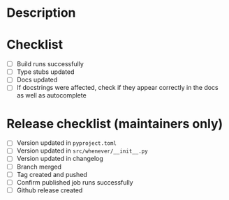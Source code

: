 # Description

<!-- add a description of your changes here -->

# Checklist

- [ ] Build runs successfully
- [ ] Type stubs updated
- [ ] Docs updated
- [ ] If docstrings were affected, check if they appear correctly in the docs as well as autocomplete

# Release checklist (maintainers only)

- [ ] Version updated in ``pyproject.toml``
- [ ] Version updated in ``src/whenever/__init__.py``
- [ ] Version updated in changelog
- [ ] Branch merged
- [ ] Tag created and pushed
- [ ] Confirm published job runs successfully
- [ ] Github release created
